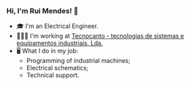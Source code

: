 ### Hi, I'm Rui Mendes! 👋

- 🎓 I'm an Electrical Engineer.
- 🧑🏻‍💻 I'm working at <a href="https://www.tecnocanto.pt/index.php/en/home">Tecnocanto - tecnologias de sistemas e equipamentos industriais, Lda.</a>
- 🖥️ What I do in my job:
    - Programming of industrial machines;
    - Electrical schematics;
    - Technical support.
